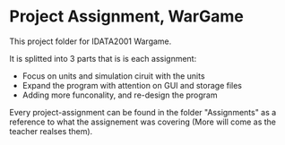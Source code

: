 # Project Assignment, WarGame 

This project folder for IDATA2001 Wargame.

It is splitted into 3 parts that is is each assignment:
-   Focus on units and simulation ciruit with the units
-   Expand the program with attention on GUI and storage files
-   Adding more funconality, and re-design the program

Every project-assignment can be found in the folder "Assignments" as a reference to what the assignement was covering (More will come as the teacher realses them).

